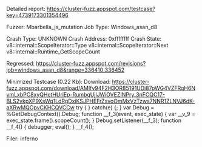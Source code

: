 Detailed report: https://cluster-fuzz.appspot.com/testcase?key=4739173301354496

Fuzzer: Mbarbella_js_mutation
Job Type: Windows_asan_d8

Crash Type: UNKNOWN
Crash Address: 0xffffffff
Crash State:
  v8::internal::ScopeIterator::Type
  v8::internal::ScopeIterator::Next
  v8::internal::Runtime_GetScopeCount
  
Regressed: https://cluster-fuzz.appspot.com/revisions?job=windows_asan_d8&range=336410:336452

Minimized Testcase (0.22 Kb):
Download: https://cluster-fuzz.appspot.com/download/AMIfv94F2H3OR85191UDi87pWG4VZFRqH6NvmLxbPC8xyQHetHUriEp-RumbqUjlJWiOVEZINPry_3nFCQC17-BLS2vkpXP9XsWq1LdRgDxiKSJPHEFrZsvoOmMxVzTzws7NNR1ZLNVJ6dK-aXRwMQOpvCKHCQVCCw
try {
} catch(e) {; }
var Debug = %GetDebugContext().Debug;
function __f_3(event, exec_state) {
    var __v_9 = exec_state.frame().scopeCount();
}
Debug.setListener(__f_3);
function __f_4() {
  debugger;
      eval();
}
__f_4();


Filer: inferno
